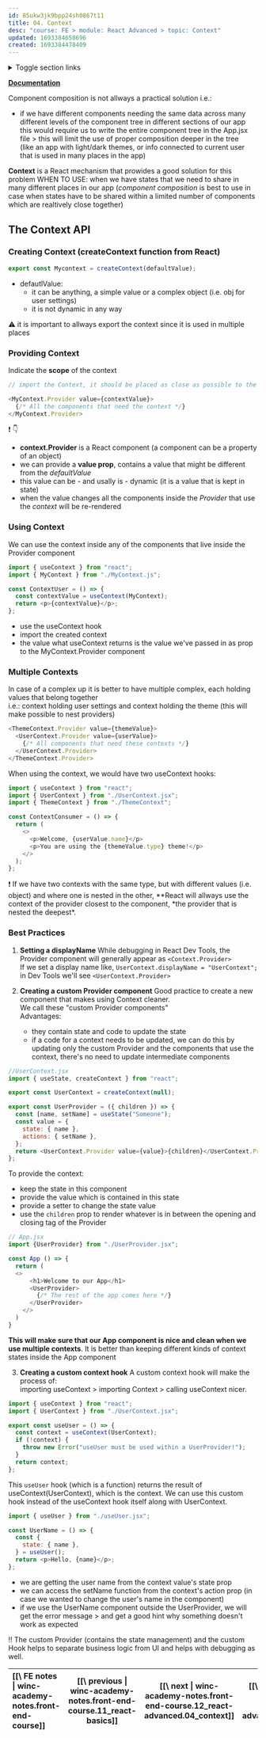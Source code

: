 ```yaml
---
id: 85ukw3jk9bpp24sh0867t11
title: 04. Context
desc: "course: FE > module: React Advanced > topic: Context"
updated: 1693384658696
created: 1693384478409
---
```


<details>

  <summary>Toggle section links</summary>

[[The Context API|winc-academy-notes.front-end-course.12_react-advanced.04_context#the-context-api]]
[[Creating Context (createContext function from React)|winc-academy-notes.front-end-course.12_react-advanced.04_context#creating-context-createcontext-function-from-react]]
[[Providing Context|winc-academy-notes.front-end-course.12_react-advanced.04_context#providing-context]]
[[Using Context|winc-academy-notes.front-end-course.12_react-advanced.04_context#using-context]]
[[Multiple Contexts|winc-academy-notes.front-end-course.12_react-advanced.04_context#multiple-contexts]]
[[Best Practices|winc-academy-notes.front-end-course.12_react-advanced.04_context#best-practices]]

</details>

[**Documentation**](https://beta.reactjs.org/learn/passing-data-deeply-with-context)

Component composition is not allways a practical solution i.e.:

- if we have different components needing the same data across many different levels of the component tree in different sections of our app  
  this would require us to write the entire component tree in the App.jsx file > this will limit the use of proper composition deeper in the tree  
  (like an app with light/dark themes, or info connected to current user that is used in many places in the app)

**Context** is a React mechanism that prowides a good solution for this problem
WHEN TO USE: when we have states that we need to share in many different places in our app
(_component composition_ is best to use in case when states have to be shared within a limited number of components which are realtively close together)

## The Context API

### Creating Context (createContext function from React)

```javascript
export const Mycontext = createContext(defaultValue);
```

- defautlValue:
  - it can be anything, a simple value or a complex object (i.e. obj for user settings)
  - it is not dynamic in any way

:warning: it is important to allways export the context since it is used in multiple places

### Providing Context

Indicate the **scope** of the context

```javascript
// import the Context, it should be placed as close as possible to the components which need it.

<MyContext.Provider value={contextValue}>
  {/* All the components that need the context */}
</MyContext.Provider>
```

:heavy_exclamation_mark: :point_down:

- **context.Provider** is a React component (a component can be a property of an object)
- we can provide a **value prop**, contains a value that might be different from the _defaultValue_
- this value can be - and usally is - dynamic (it is a value that is kept in state)
- when the value changes all the components inside the _Provider_ that use the _context_ will be re-rendered

### Using Context

We can use the context inside any of the components that live inside the Provider component

```javascript
import { useContext } from "react";
import { MyContext } from "./MyContext.js";

const ContextUser = () => {
  const contextValue = useContext(MyContext);
  return <p>{contextValue}</p>;
};
```

- use the useContext hook
- import the created context
- the value what useContext returns is the value we've passed in as prop to the MyContext.Provider component

### Multiple Contexts

In case of a complex up it is better to have multiple complex, each holding values that belong together  
i.e.: context holding user settings and context holding the theme (this will make possible to nest providers)

```javascript
<ThemeContext.Provider value={themeValue}>
  <UserContext.Provider value={userValue}>
    {/* All components that need these contexts */}
  </UserContext.Provider>
</ThemeContext.Provider>
```

When using the context, we would have two useContext hooks:

```javascript
import { useContext } from "react";
import { UserContext } from "./UserContext.jsx";
import { ThemeContext } from "./ThemeContext";

const ContextConsumer = () => {
  return (
    <>
      <p>Welcome, {userValue.name}</p>
      <p>You are using the {themeValue.type} theme!</p>
    </>
  );
};
```

:heavy_exclamation_mark: If we have two contexts with the same type, but with different values
(i.e. object) and where one is nested in the other, \**React will allways use the context of the provider closest
to the component, *the provider that is nested the deepest\*.

### Best Practices

1. **Setting a displayName**
   While debugging in React Dev Tools, the Provider component will generally appear as `<Context.Provider>`  
   If we set a display name like, `UserContext.displayName = "UserContext";` in Dev Tools
   we'll see `<UserContext.Provider>`

2. **Creating a custom Provider component**
   Good practice to create a new component that makes using Context cleaner.  
   We call these "custom Provider components"  
   Advantages:
   - they contain state and code to update the state
   - if a code for a context needs to be updated, we can do this by updating only the custom Provider
     and the components that use the context, there's no need to update intermediate components

```javascript
//UserContext.jsx
import { useState, createContext } from "react";

export const UserContext = createContext(null);

export const UserProvider = ({ children }) => {
  const [name, setName] = useState("Someone");
  const value = {
    state: { name },
    actions: { setName },
  };
  return <UserContext.Provider value={value}>{children}</UserContext.Provider>;
};
```

To provide the context:

- keep the state in this component
- provide the value which is contained in this state
- provide a setter to change the state value
- use the `children` prop to render whatever is in between the opening and closing tag of the Provider

```javascript
// App.jsx
import {UserProvider} from "./UserProvider.jsx";

const App () => {
  return (
  <>
      <h1>Welcome to our App</h1>
      <UserProvider>
        {/* The rest of the app comes here */}
      </UserProvider>
    </>
  )
}
```

**This will make sure that our App component is nice and clean when we use multiple contexts**.
It is better than keeping different kinds of context states inside the App component

3. **Creating a custom context hook**
   A custom context hook will make the process of:  
   importing useContext > importing Context > calling useContext nicer.

```javascript
import { useContext } from "react";
import { UserContext } from "./UserContext.jsx";

export const useUser = () => {
  const context = useContext(UserContext);
  if (!context) {
    throw new Error("useUser must be used within a UserProvider!");
  }
  return context;
};
```

This `useUser` hook (which is a function) returns the result of useContext(UserContext), which is the context.
We can use this custom hook instead of the useContext hook itself along with UserContext.

```javascript
import { useUser } from "./useUser.jsx";

const UserName = () => {
  const {
    state: { name },
  } = useUser();
  return <p>Hello, {name}</p>;
};
```

- we are getting the user name from the context value's state prop
- we can access the setName function from the context's action prop (in case we wanted to change the user's name in the component)
- if we use the UserName component outside the UserProvider, we will get the error message > and get a good hint why something doesn't work as expected

:bangbang: The custom Provider (contains the state management) and the custom Hook helps to separate business logic from UI and helps with debugging as well.

| [[\ FE notes \| winc-academy-notes.front-end-course]] | [[\ previous \| winc-academy-notes.front-end-course.11_react-basics]] | [[\ next \| winc-academy-notes.front-end-course.12_react-advanced.04_context]] | [[\ Overview \|winc-academy-notes.front-end-course.12_react-advanced.04_context#overview]] |
| :---------------------------------------------------- | :-------------------------------------------------------------------: | :----------------------------------------------------------------------------: | :----------------------------------------------------------------------------------------: |
